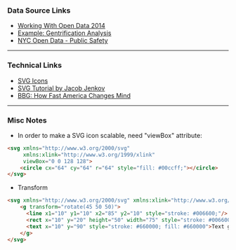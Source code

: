 ### Data Source Links

* [Working With Open Data 2014](https://github.com/working-with-open-data-2014/project-organization/wiki/Working-with-Open-Data-2014-Projects)
* [Example: Gentrification Analysis](http://nbviewer.ipython.org/gist/nyborrobyn/f44e87da83efb76831cf)
* [NYC Open Data - Public Safety](https://nycopendata.socrata.com/data?cat=public%20safety)

---

### Technical Links

* [SVG Icons](http://iconmonstr.com/)
* [SVG Tutorial by Jacob Jenkov](http://tutorials.jenkov.com/svg)
* [BBG: How Fast America Changes Mind](http://www.bloomberg.com/graphics/2015-pace-of-social-change/)

---

### Misc Notes

* In order to make a SVG icon scalable, need "viewBox" attribute:

```html 
<svg xmlns="http://www.w3.org/2000/svg"
     xmlns:xlink="http://www.w3.org/1999/xlink"
     viewBox="0 0 128 128">
    <circle cx="64" cy="64" r="64" style="fill: #00ccff;"></circle>
</svg>
```

* Transform

```html
<svg xmlns="http://www.w3.org/2000/svg" xmlns:xlink="http://www.w3.org/1999/xlink">
    <g transform="rotate(45 50 50)">
      <line x1="10" y1="10" x2="85" y2="10" style="stroke: #006600;"/>
      <rect x="10" y="20" height="50" width="75" style="stroke: #006600; fill: #006600"/>
      <text x="10" y="90" style="stroke: #660000; fill: #660000">Text grouped with shapes</text>
    </g>
</svg>
```



